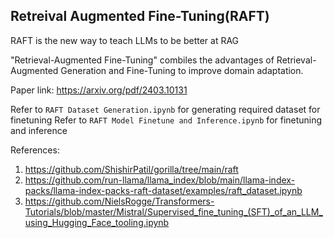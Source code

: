 ## Retreival Augmented Fine-Tuning(RAFT)

RAFT is the new way to teach LLMs to be better at RAG

"Retrieval-Augmented Fine-Tuning" combiles the advantages of Retrieval-Augmented Generation and Fine-Tuning to improve domain adaptation.


Paper link: https://arxiv.org/pdf/2403.10131


Refer to `RAFT Dataset Generation.ipynb` for generating required dataset for finetuning
Refer to `RAFT Model Finetune and Inference.ipynb` for finetuning and inference

References:
1. https://github.com/ShishirPatil/gorilla/tree/main/raft
2. https://github.com/run-llama/llama_index/blob/main/llama-index-packs/llama-index-packs-raft-dataset/examples/raft_dataset.ipynb
3. https://github.com/NielsRogge/Transformers-Tutorials/blob/master/Mistral/Supervised_fine_tuning_(SFT)_of_an_LLM_using_Hugging_Face_tooling.ipynb
